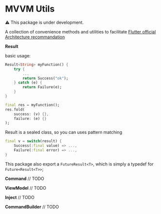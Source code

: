# MVVM Utils

⚠️ This package is under development.

A collection of convenience methods and utilities to facilitate [Flutter official Architecture recommandation](https://docs.flutter.dev/app-architecture/guide)

**Result**

basic usage:
```dart
Result<String> myFunction() {
    try {
        ...
        return Success("ok");
    } catch (e) {
        return Failure(e);
    }
}

final res = myFunction();
res.fold(
    success: (v) {},
    failure: (e) {}
);
```

Result is a sealed class, so you can uses pattern matching
```dart
final v = switch(result) {
    Success(:final value) => ...,
    Failure(:final error) => ...,
}
```

This package also export a `FutureResult<T>`, which is simply a typedef for `Future<Result<T>>`;


**Command**
// TODO

**ViewModel**
// TODO

**Inject**
// TODO

**CommandBuilder**
// TODO
